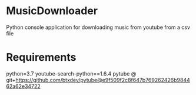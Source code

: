 # MusicDownloader
Python console application for downloading music from youtube from a csv file

# Requirements
python=3.7
youtube-search-python==1.6.4
pytube @ git+https://github.com/btxdev/pytube@e9f509f2c8f647b769262426b984462a62e34722
